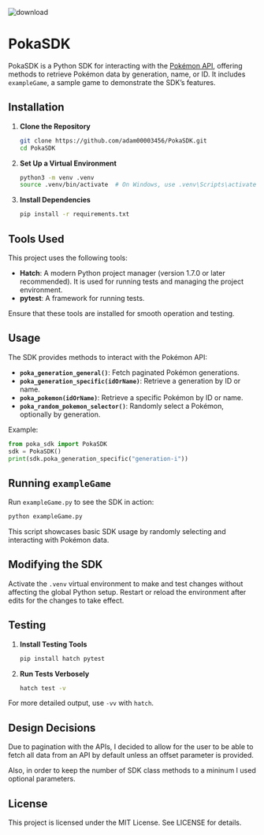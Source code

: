 ![download](https://github.com/user-attachments/assets/12f058e1-9ac2-48db-ae41-6994d3b50342)

# PokaSDK

PokaSDK is a Python SDK for interacting with the [Pokémon API](https://pokeapi.co/docs/v2), offering methods to retrieve Pokémon data by generation, name, or ID. It includes `exampleGame`, a sample game to demonstrate the SDK’s features.

## Installation

1. **Clone the Repository**

   ```bash
   git clone https://github.com/adam00003456/PokaSDK.git
   cd PokaSDK
   ```

2. **Set Up a Virtual Environment**

   ```bash
   python3 -m venv .venv
   source .venv/bin/activate  # On Windows, use .venv\Scripts\activate
   ```

3. **Install Dependencies**
   ```bash
   pip install -r requirements.txt
   ```

## Tools Used

This project uses the following tools:

- **Hatch**: A modern Python project manager (version 1.7.0 or later recommended). It is used for running tests and managing the project environment.
- **pytest**: A framework for running tests.

Ensure that these tools are installed for smooth operation and testing.

## Usage

The SDK provides methods to interact with the Pokémon API:

- **`poka_generation_general()`**: Fetch paginated Pokémon generations.
- **`poka_generation_specific(idOrName)`**: Retrieve a generation by ID or name.
- **`poka_pokemon(idOrName)`**: Retrieve a specific Pokémon by ID or name.
- **`poka_random_pokemon_selector()`**: Randomly select a Pokémon, optionally by generation.

Example:

```python
from poka_sdk import PokaSDK
sdk = PokaSDK()
print(sdk.poka_generation_specific("generation-i"))
```

## Running `exampleGame`

Run `exampleGame.py` to see the SDK in action:

```bash
python exampleGame.py
```

This script showcases basic SDK usage by randomly selecting and interacting with Pokémon data.

## Modifying the SDK

Activate the `.venv` virtual environment to make and test changes without affecting the global Python setup. Restart or reload the environment after edits for the changes to take effect.

## Testing

1. **Install Testing Tools**

   ```bash
   pip install hatch pytest
   ```

2. **Run Tests Verbosely**
   ```bash
   hatch test -v
   ```

For more detailed output, use `-vv` with `hatch`.

## Design Decisions

Due to pagination with the APIs, I decided to allow for the user to be able to
fetch all data from an API by default unless an offset parameter is provided.

Also, in order to keep the number of SDK class methods to a mininum I used optional
parameters.

## License

This project is licensed under the MIT License. See LICENSE for details.
